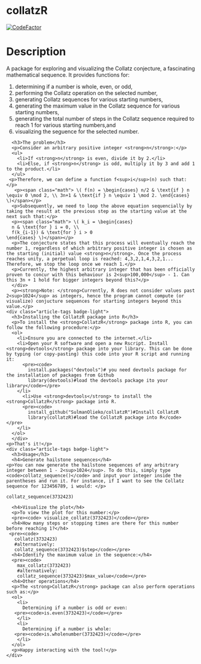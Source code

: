 # collatzR
<a href="https://www.codefactor.io/repository/github/sulmanolieko/collatzr"><img src="https://www.codefactor.io/repository/github/sulmanolieko/collatzr/badge" alt="CodeFactor" /></a>
# Description
A package for exploring and visualizing the Collatz conjecture, a fascinating mathematical sequence. It provides functions for: 
<ol>
  <li>determining if a number is whole, even, or odd, </li>
<li>performing the Collatz operation on the selected number,</li> 
<li>generating Collatz sequences for various starting numbers,</li> 
<li>generating the maximum value in the Collatz sequence for various starting numbers, </li>
<li>generating the total number of steps in the Collatz sequence required to reach 1 for various starting numbers,and </li>
<li>visualizing the seguence for the selected number.</li>
</ol>

      <h3>The problem</h3>
      <p>Consider an arbitrary positive integer <strong>n</strong>:</p>
      <ul>
        <li>If <strong>n</strong> is even, divide it by 2.</li>
        <li>Else, if <strong>n</strong> is odd, multiply it by 3 and add 1 to the product.</li>
      </ul>
     <p>Therefore, we can define a function f<sup>i</sup>(n) such that: </p>
       <p><span class="math"> \( f(n) = \begin{cases} n/2 & \text{if } n \equiv 0 \mod 2, \\ 3n+1 & \text{if } n \equiv 1 \mod 2. \end{cases} \)</span></p>
      <p>Subsequently, we need to loop the above equation sequencially by taking the result at the previous step as the starting value at the next such that:</p>
      <p><span class="math"> \( k_i = \begin{cases}
      n & \text{for } i = 0, \\
      f(k_{i-1}) & \text{for } i > 0
    \end{cases} \)</span></p>
      <p>The conjecture states that this process will eventually reach the number 1, regardless of which arbitrary positive integer is chosen as the starting (initial) value <strong>n</strong>. Once the process reaches unity, a perpetual loop is reached: 4,3,2,1,4,3,2,1... Therefore, we stop the loop once we reach 1.</p>
      <p>Currently, the highest arbitrary integer that has been officially proven to concur with this behaviour is 2<sup>100,000</sup> - 1. Can this 3n + 1 hold for bigger integers beyond this?</p>
      </div>
      <p><strong>Note: </strong>Currently, R does not consider values past 2<sup>1024</sup> as integers, hence the program cannot compute (or visualize) conjucture sequences for starting integers beyond this value.</p>
    <div class="article-tags badge-light">
      <h3>Installing the CollatzR package into R</h3>
      <p>To install the <strong>CollatzR</strong> package into R, you can follow the following procedure:</p>
      <ol>
        <li>Ensure you are connected to the internet.</li>
        <li>Open your R software and open a new Rscript. Install <strong>devtools</strong> package into your library. This can be done by typing (or copy-pasting) this code into your R script and running it:
          <pre><code>
            install.packages("devtools")# you need devtools package for the installation of packages from Github
            library(devtools)#load the devtools package ito your library</code></pre>
        </li>
          <li>Use <strong>devtools</strong> to install the <strong>CollatzR</strong> package into R.
          <pre><code>
            install_github("SulmanOlieko/collatzR")#Install CollatzR
            library(collatzR)#load the CollatzR package into R</code></pre>
        </li>
      </ol>
      </div>
    <p>That's it!</p>
    <div class="article-tags badge-light">
      <h3>Usage</h3>
      <h4>Generate hailstone sequences</h4>
    <p>You can now generate the hailstone sequences of any arbitrary integer between 1 - 2<sup>1024</sup>. To do this, simply type <code>collatz_sequence()</code> and input your integer inside the parentheses and run it. For instance, if I want to see the Collatz sequence for 123456789, i would: </p>
   <pre><code>collatz_sequence(3732423)</code></pre>
      <h4>Visualize the plot</h4>
      <p>To view the plot for this number:</p>
      <pre><code> visualize_collatz(3732423)</code></pre>
      <h4>How many steps or stopping times are there for this number before reaching 1?</h4>
     <pre><code>
       collatz(3732423)
       #alternatively:
       collatz_sequence(3732423)$step</code></pre>
      <h4>Identify the maximum value in the sequence:</h4>
      <pre><code>
        max_collatz(3732423)
        #alternatively:
        collatz_sequence(3732423)$max_value</code></pre>
      <h4>Other operations</h4>
      <p>The <strong>CollatzR</strong> package can also perform operations such as:</p>
      <ol>
        <li>
          Determining if a number is odd or even:
       <pre><code>is.even(3732423)</code></pre> 
        </li>
        <li>
          Determining if a number is whole:
       <pre><code>is.wholenumber(3732423)</code></pre> 
        </li>
      </ol>
      <p>Happy interacting with the tool!</p>
    </div>
